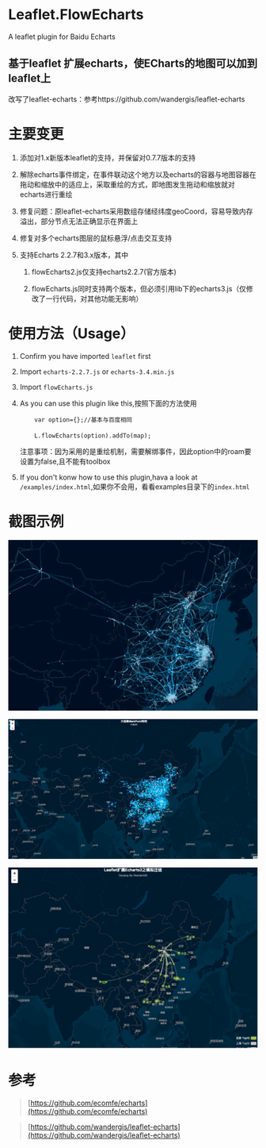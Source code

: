 # Leaflet.FlowEcharts
A leaflet plugin for Baidu Echarts
## 基于leaflet 扩展echarts，使ECharts的地图可以加到leaflet上
改写了leaflet-echarts：参考https://github.com/wandergis/leaflet-echarts

# 主要变更
1. 添加对1.x新版本leaflet的支持，并保留对0.7.7版本的支持
2. 解除echarts事件绑定，在事件联动这个地方以及echarts的容器与地图容器在拖动和缩放中的适应上，采取重绘的方式，即地图发生拖动和缩放就对echarts进行重绘
3. 修复问题：原leaflet-echarts采用数组存储经纬度geoCoord，容易导致内存溢出，部分节点无法正确显示在界面上
4. 修复对多个echarts图层的鼠标悬浮/点击交互支持
5. 支持Echarts 2.2.7和3.x版本，其中 

	1) flowEcharts2.js仅支持echarts2.2.7(官方版本)
	
	2) flowEcharts.js同时支持两个版本，但必须引用lib下的echarts3.js（仅修改了一行代码，对其他功能无影响）




# 使用方法（Usage）

1. Confirm you have imported `leaflet` first 
2. Import `echarts-2.2.7.js` or `echarts-3.4.min.js`
3. Import `flowEcharts.js` 
4. As you can use this plugin like this,按照下面的方法使用

	```
    	var option={};//基本与百度相同
    	
    	L.flowEcharts(option).addTo(map);
   	 ```
	注意事项：因为采用的是重绘机制，需要解绑事件，因此option中的roam要设置为false,且不能有toolbox
5. If you don't konw how to use this plugin,hava a look at `/examples/index.html`,如果你不会用，看看examples目录下的`index.html` 

# 截图示例

![](https://github.com/flowfyre/Leaflet.FlowEcharts/blob/master/examples/demo.gif)

![](https://github.com/flowfyre/Leaflet.FlowEcharts/blob/master/examples/demo2.png)

![](https://github.com/flowfyre/Leaflet.FlowEcharts/blob/master/examples/echarts3.png)


# 参考

>[https://github.com/ecomfe/echarts](https://github.com/ecomfe/echarts)

>[https://github.com/wandergis/leaflet-echarts](https://github.com/wandergis/leaflet-echarts)
